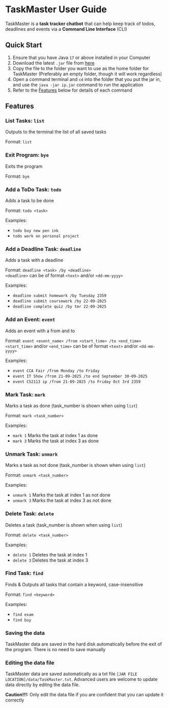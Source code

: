 # TaskMaster User Guide

TaskMaster is a **task tracker chatbot** that can help keep track of todos, deadlines and events via a **Command Line Interface** (CLI)

## Quick Start

1. Ensure that you have Java `17` or above installed in your Computer
2. Download the latest `.jar` file from [here](https://github.com/Emannuel-Tan/ip)
3. Copy the file to the folder you want to use as the home folder for TaskMaster (Preferably an empty folder, though it will work regardless)
4. Open a command terminal and `cd` into the folder that you put the jar in, and use the `java -jar ip.jar` command to run the application
5. Refer to the [Features](#features) below for details of each command


## Features

### List Tasks: ```list```
Outputs to the terminal the list of all saved tasks

Format: ```list```

### Exit Program: ```bye```
Exits the program 

Format: ```bye```

### Add a ToDo Task: ```todo```
Adds a task to be done

Format: ```todo <task>```

Examples: 
- ```todo buy new pen ink``` 
- ```todo work on personal project```

### Add a Deadline Task: ```deadline```
Adds a task with a deadline

Format: ```deadline <task> /by <deadline>```\
```<deadline>``` can be of format `<text>` and/or `<dd-mm-yyyy>`

Examples:
- ```deadline submit homework /by Tuesday 2359```
- ```deadline submit coursework /by 22-09-2025```
- ```deadline complete quiz /by tmr 22-09-2025```

### Add an Event: ```event```
Adds an event with a from and to

Format: ```event <event_name> /from <start_time> /to <end_time>```\
```<start_time>``` and/or ```<end_time>``` can be of format `<text>` and/or `<dd-mm-yyyy>`

Examples:
- ```event CCA Fair /from Monday /to Friday```
- ```event IT Show /from 21-09-2025 /to end September 30-09-2025```
- ```event CS2113 ip /from 21-09-2025 /to Friday Oct 3rd 2359```

### Mark Task: ```mark```
Marks a task as done (task_number is shown when using `list`)

Format: ```mark <task_number>```

Examples:
- ```mark 1``` Marks the task at index 1 as done 
- ```mark 3``` Marks the task at index 3 as done

### Unmark Task: ```unmark```
Marks a task as not done (task_number is shown when using `list`)

Format: ```unmark <task_number>```

Examples:
- ```unmark 1``` Marks the task at index 1 as not done
- ```unmark 3``` Marks the task at index 3 as not done

### Delete Task: ```delete```
Deletes a task (task_number is shown when using `list`)

Format: ```delete <task_number>```

Examples:
- ```delete 1``` Deletes the task at index 1
- ```delete 3``` Deletes the task at index 3

### Find Task: ```find```
Finds & Outputs all tasks that contain a keyword, case-insensitive

Format: ```find <keyword>```

Examples:
- ```find exam```
- ```find buy```

### Saving the data
TaskMaster data are saved in the hard disk automatically before the exit of the program. There is no need to save manually

### Editing the data file
TaskMaster data are saved automatically as a txt file `[JAR FILE LOCATION]/data/TaskMaster.txt`. Advanced users are welcome to update data directly by editng the data file.

**Caution!!!:** Only edit the data file if you are confident that you can update it correctly
